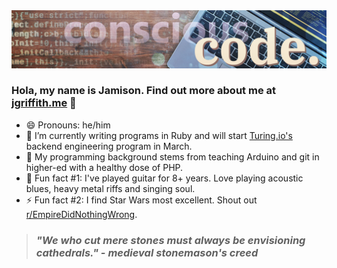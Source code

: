 <img src="https://raw.githubusercontent.com/jamogriff/jamogriff/master/conscious-code.jpg" alt="Jamison writes conscious code">

### Hola, my name is Jamison. Find out more about me at [jgriffith.me](https://jgriffith.me) 👋

- 😄 Pronouns: he/him
- 🔭 I’m currently writing programs in Ruby and will start [Turing.io's](https://turing.io) backend engineering program in March.
- 🌱 My programming background stems from teaching Arduino and git in higher-ed with a healthy dose of PHP.
- :guitar: Fun fact #1: I've played guitar for 8+ years. Love playing acoustic blues, heavy metal riffs and singing soul.
- ⚡ Fun fact #2: I find Star Wars most excellent. Shout out [r/EmpireDidNothingWrong](https://www.reddit.com/r/EmpireDidNothingWrong/).

>### *__"We who cut mere stones must always be envisioning cathedrals."__ - medieval stonemason's creed*
